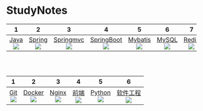 # StudyNotes

|              1              |              2              |              3              |              4              |              5              |              6              |              7              |             8             |
| :--------------------------: | :-----------------------: | :--------------------: | :--: | :---------------------------: | :---------------------------: | :---------------------------: | :---------------------------: |
|[Java](#tree/master/java)<br>![](https://img.shields.io/badge/%20-007396.svg?style=plastic&logo=java) |[Spring](/tree/master/Spring)<br>![](https://img.shields.io/badge/%20-6DB33F.svg?style=plastic&logo=spring) |[Springmvc](/tree/master/SpringMVC)<br>![](https://img.shields.io/badge/SpringMVC-6DB33F.svg?style=plastic) |[SpringBoot](/tree/master/SpringBoot)<br>![](https://img.shields.io/badge/SpringBoot-6DB33F.svg?style=plastic) |[Mybatis](/tree/master/Mybatis)<br>![](https://img.shields.io/badge/Mybatis-3776AB.svg?style=plastic) |[MySQL](./MySQL/README.md)<br>![](https://img.shields.io/badge/%20-FFFFFF.svg?style=plastic&logo=mysql) |[Redis](./Redis/README.md)<br>![](https://img.shields.io/badge/%20-FFFFFF.svg?style=plastic&logo=redis) | [Vue](/tree/master/vue)<br>![](https://img.shields.io/badge/%20-FFFFFF.svg?style=plastic&logo=vue.js) |

<br>

<br>



|                              1                               |                              2                               |                              3                               |                              4                               |                              5                               |                              6                               |
| :----------------------------------------------------------: | :----------------------------------------------------------: | :----------------------------------------------------------: | :----------------------------------------------------------: | :----------------------------------------------------------: | :----------------------------------------------------------: |
| [Git](./Git/README.md) <br>![](https://img.shields.io/badge/%20-FFFFFF.svg?style=plastic&logo=git) | [Docker](./Docker/README.md)<br>![](https://img.shields.io/badge/%20-FFFFFF.svg?style=plastic&logo=docker) | [Nginx](./Nginx/README.md)<br>![](https://img.shields.io/badge/%20-FFFFFF.svg?style=plastic&logo=nginx) | [前端](/tree/master/前端)<br>![](https://img.shields.io/badge/Front%20End-3776AB.svg?style=plastic) | [Python](/tree/master/python)<br>![](https://img.shields.io/badge/%20-FFFFFF.svg?style=plastic&logo=python) | [软件工程](./软件工程/软件工程.md)<br>![](https://img.shields.io/badge/%E8%BD%AF%E4%BB%B6%E5%B7%A5%E7%A8%8B-000000.svg?style=plastic) |

